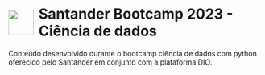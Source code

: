 <h1 style="display: flex; align-items: center;">
  <img src="https://lp.dio.me/wp-content/uploads/2023/05/BADGE_LUZ-4.png" width="50" style="margin-right: 10px;">
  Santander Bootcamp 2023 - Ciência de dados 
</h1>

Conteúdo desenvolvido durante o bootcamp ciência de dados com python oferecido pelo Santander em conjunto com a plataforma DIO.
